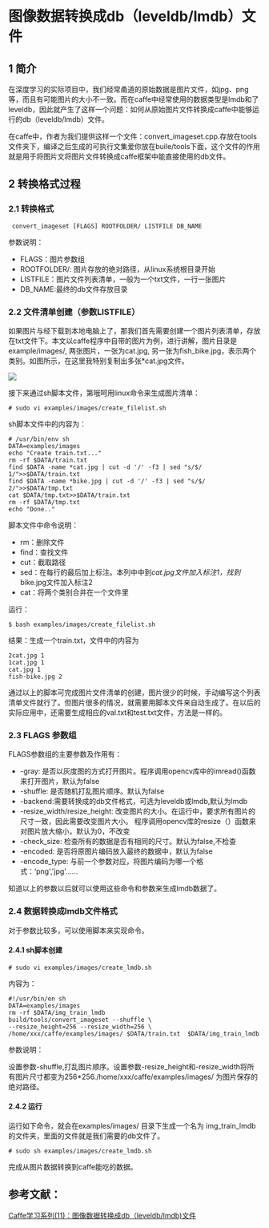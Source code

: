 # 图像数据转换成db（leveldb/lmdb）文件

## 1 简介

在深度学习的实际项目中，我们经常甬道的原始数据是图片文件，如jpg、png等，而且有可能图片的大小不一致。而在caffe中经常使用的数据类型是lmdb和了leveldb，因此就产生了这样一个问题：如何从原始图片文件转换成caffe中能够运行的db（leveldb/lmdb）文件。

在caffe中，作者为我们提供这样一个文件：convert_imageset.cpp.存放在tools文件夹下，编译之后生成的可执行文集爱你放在buile/tools下面，这个文件的作用就是用于将图片文将图片文件转换成caffe框架中能直接使用的db文件。

## 2 转换格式过程

### 2.1 转换格式 

```
 convert_imageset [FLAGS] ROOTFOLDER/ LISTFILE DB_NAME
```

参数说明：

- FLAGS：图片参数组
- ROOTFOLDER/: 图片存放的绝对路径，从linux系统根目录开始
- LISTFILE：图片文件列表清单，一般为一个txt文件，一行一张图片
- DB_NAME:最终的db文件存放目录

### 2.2 文件清单创建（参数LISTFILE）

如果图片与经下载到本地电脑上了，那我们首先需要创建一个图片列表清单，存放在txt文件下。本文以caffe程序中自带的图片为例，进行讲解，图片目录是  example/images/, 两张图片，一张为cat.jpg, 另一张为fish_bike.jpg，表示两个类别。如图所示，在这里我特别复制出多张*cat.jpg文件。

![](https://raw.githubusercontent.com/zhi-z/DeepLearning/master/caffe/image/2.png)

接下来通过sh脚本文件，第哦呵用linux命令来生成图片清单：

```
# sudo vi examples/images/create_filelist.sh
```

sh脚本文件中的内容为：

```
# /usr/bin/env sh
DATA=examples/images
echo "Create train.txt..."
rm -rf $DATA/train.txt
find $DATA -name *cat.jpg | cut -d '/' -f3 | sed "s/$/ 1/">>$DATA/train.txt
find $DATA -name *bike.jpg | cut -d '/' -f3 | sed "s/$/ 2/">>$DATA/tmp.txt
cat $DATA/tmp.txt>>$DATA/train.txt
rm -rf $DATA/tmp.txt
echo "Done.."
```

脚本文件中命令说明：

- rm：删除文件
- find：查找文件
- cut：截取路径
- sed：在每行的最后加上标注。本列中中到*cat.jpg文件加入标注1，找到*bike.jpg文件加入标注2
- cat：将两个类别合并在一个文件里

运行：

```
$ bash examples/images/create_filelist.sh
```

结果：生成一个train.txt，文件中的内容为

```
2cat.jpg 1
1cat.jpg 1
cat.jpg 1
fish-bike.jpg 2
```

通过以上的脚本可完成图片文件清单的创建，图片很少的时候，手动编写这个列表清单文件就行了。但图片很多的情况，就需要用脚本文件来自动生成了。在以后的实际应用中，还需要生成相应的val.txt和test.txt文件，方法是一样的。

### 2.3 FLAGS 参数组 

FLAGS参数组的主要参数及作用有：

- -gray: 是否以灰度图的方式打开图片。程序调用opencv库中的imread()函数来打开图片，默认为false
- -shuffle: 是否随机打乱图片顺序。默认为false
- -backend:需要转换成的db文件格式，可选为leveldb或lmdb,默认为lmdb
- -resize_width/resize_height: 改变图片的大小。在运行中，要求所有图片的尺寸一致，因此需要改变图片大小。 程序调用opencv库的resize（）函数来对图片放大缩小，默认为0，不改变
- -check_size: 检查所有的数据是否有相同的尺寸。默认为false,不检查
- -encoded: 是否将原图片编码放入最终的数据中，默认为false
- -encode_type: 与前一个参数对应，将图片编码为哪一个格式：‘png','jpg'......

知道以上的参数以后就可以使用这些命令和参数来生成lmdb数据了。

### 2.4 数据转换成lmdb文件格式

对于参数比较多，可以使用脚本来实现命令。

#### 2.4.1 sh脚本创建

```
# sudo vi examples/images/create_lmdb.sh
```

内容为：

```
#!/usr/bin/en sh
DATA=examples/images
rm -rf $DATA/img_train_lmdb
build/tools/convert_imageset --shuffle \
--resize_height=256 --resize_width=256 \
/home/xxx/caffe/examples/images/ $DATA/train.txt  $DATA/img_train_lmdb
```

参数说明：

设置参数-shuffle,打乱图片顺序。设置参数-resize_height和-resize_width将所有图片尺寸都变为256*256./home/xxx/caffe/examples/images/ 为图片保存的绝对路径。

#### 2.4.2 运行

运行如下命令，就会在examples/images/ 目录下生成一个名为 img_train_lmdb的文件夹，里面的文件就是我们需要的db文件了。

```
# sudo sh examples/images/create_lmdb.sh
```

完成从图片数据转换到caffe能吃的数据。

## 参考文献：

[Caffe学习系列(11)：图像数据转换成db（leveldb/lmdb)文件](https://www.cnblogs.com/denny402/p/5082341.html)

